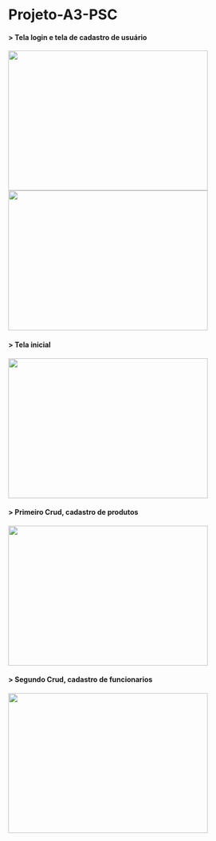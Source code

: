 # Projeto-A3-PSC

#### > Tela login e tela de cadastro de usuário 
<img src="https://github.com/Guiiferreira/Projeto-A3---PSC/assets/96597054/6d6c4077-219b-489e-8438-2e7cc113f554" width="400px" height="280px"/>
<img src="https://github.com/Guiiferreira/Projeto-A3---PSC/assets/96597054/a8aa5d0b-8434-48d3-8fc1-3974d191cb57" width="400px" height="280px" />

#### > Tela inicial 
<img src="https://github.com/Guiiferreira/Projeto-A3---PSC/assets/96597054/fe04586f-cca4-4a94-b9e0-494b919a3867" width="400px" height="280px"/>

#### > Primeiro Crud, cadastro de produtos 
<img src="https://github.com/Guiiferreira/Projeto-A3---PSC/assets/96597054/983ac477-8ad1-452b-9181-d2e793444dc5" width="400px" height="280px"/>

#### > Segundo Crud, cadastro de funcionarios
<img src="https://github.com/Guiiferreira/Projeto-A3---PSC/assets/96597054/856bb52d-9aac-47ec-8f32-029693172852" width="400px" height="280px"/>


